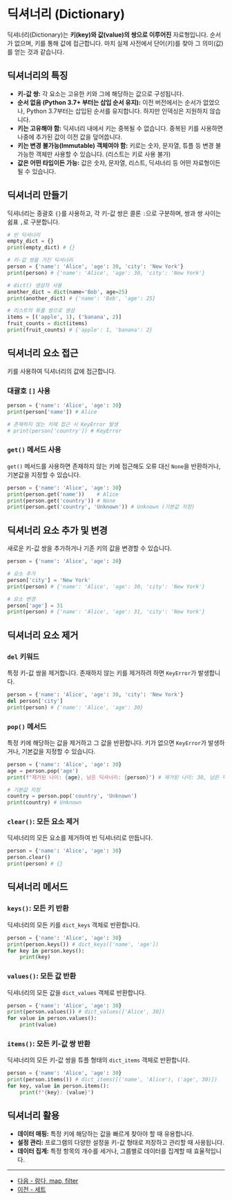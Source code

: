 
# 딕셔너리 (Dictionary)

딕셔너리(Dictionary)는 **키(key)와 값(value)의 쌍으로 이루어진** 자료형입니다. 순서가 없으며, 키를 통해 값에 접근합니다. 마치 실제 사전에서 단어(키)를 찾아 그 의미(값)를 얻는 것과 같습니다.

## 딕셔너리의 특징

-   **키-값 쌍:** 각 요소는 고유한 키와 그에 해당하는 값으로 구성됩니다.
-   **순서 없음 (Python 3.7+ 부터는 삽입 순서 유지):** 이전 버전에서는 순서가 없었으나, Python 3.7부터는 삽입된 순서를 유지합니다. 하지만 인덱싱은 지원하지 않습니다.
-   **키는 고유해야 함:** 딕셔너리 내에서 키는 중복될 수 없습니다. 중복된 키를 사용하면 나중에 추가된 값이 이전 값을 덮어씁니다.
-   **키는 변경 불가능(Immutable) 객체여야 함:** 키로는 숫자, 문자열, 튜플 등 변경 불가능한 객체만 사용할 수 있습니다. (리스트는 키로 사용 불가)
-   **값은 어떤 타입이든 가능:** 값은 숫자, 문자열, 리스트, 딕셔너리 등 어떤 자료형이든 될 수 있습니다.

## 딕셔너리 만들기

딕셔너리는 중괄호 `{}`를 사용하고, 각 키-값 쌍은 콜론 `:`으로 구분하며, 쌍과 쌍 사이는 쉼표 `,`로 구분합니다.

```python
# 빈 딕셔너리
empty_dict = {}
print(empty_dict) # {}

# 키-값 쌍을 가진 딕셔너리
person = {'name': 'Alice', 'age': 30, 'city': 'New York'}
print(person) # {'name': 'Alice', 'age': 30, 'city': 'New York'}

# dict() 생성자 사용
another_dict = dict(name='Bob', age=25)
print(another_dict) # {'name': 'Bob', 'age': 25}

# 리스트의 튜플 쌍으로 생성
items = [('apple', 1), ('banana', 2)]
fruit_counts = dict(items)
print(fruit_counts) # {'apple': 1, 'banana': 2}
```

## 딕셔너리 요소 접근

키를 사용하여 딕셔너리의 값에 접근합니다.

### 대괄호 `[]` 사용

```python
person = {'name': 'Alice', 'age': 30}
print(person['name']) # Alice

# 존재하지 않는 키에 접근 시 KeyError 발생
# print(person['country']) # KeyError
```

### `get()` 메서드 사용

`get()` 메서드를 사용하면 존재하지 않는 키에 접근해도 오류 대신 `None`을 반환하거나, 기본값을 지정할 수 있습니다.

```python
person = {'name': 'Alice', 'age': 30}
print(person.get('name'))    # Alice
print(person.get('country')) # None
print(person.get('country', 'Unknown')) # Unknown (기본값 지정)
```

## 딕셔너리 요소 추가 및 변경

새로운 키-값 쌍을 추가하거나 기존 키의 값을 변경할 수 있습니다.

```python
person = {'name': 'Alice', 'age': 30}

# 요소 추가
person['city'] = 'New York'
print(person) # {'name': 'Alice', 'age': 30, 'city': 'New York'}

# 요소 변경
person['age'] = 31
print(person) # {'name': 'Alice', 'age': 31, 'city': 'New York'}
```

## 딕셔너리 요소 제거

### `del` 키워드

특정 키-값 쌍을 제거합니다. 존재하지 않는 키를 제거하려 하면 `KeyError`가 발생합니다.

```python
person = {'name': 'Alice', 'age': 30, 'city': 'New York'}
del person['city']
print(person) # {'name': 'Alice', 'age': 30}
```

### `pop()` 메서드

특정 키에 해당하는 값을 제거하고 그 값을 반환합니다. 키가 없으면 `KeyError`가 발생하거나, 기본값을 지정할 수 있습니다.

```python
person = {'name': 'Alice', 'age': 30}
age = person.pop('age')
print(f"제거된 나이: {age}, 남은 딕셔너리: {person}") # 제거된 나이: 30, 남은 딕셔너리: {'name': 'Alice'}

# 기본값 지정
country = person.pop('country', 'Unknown')
print(country) # Unknown
```

### `clear()`: 모든 요소 제거

딕셔너리의 모든 요소를 제거하여 빈 딕셔너리로 만듭니다.

```python
person = {'name': 'Alice', 'age': 30}
person.clear()
print(person) # {}
```

## 딕셔너리 메서드

### `keys()`: 모든 키 반환

딕셔너리의 모든 키를 `dict_keys` 객체로 반환합니다.

```python
person = {'name': 'Alice', 'age': 30}
print(person.keys()) # dict_keys(['name', 'age'])
for key in person.keys():
    print(key)
```

### `values()`: 모든 값 반환

딕셔너리의 모든 값을 `dict_values` 객체로 반환합니다.

```python
person = {'name': 'Alice', 'age': 30}
print(person.values()) # dict_values(['Alice', 30])
for value in person.values():
    print(value)
```

### `items()`: 모든 키-값 쌍 반환

딕셔너리의 모든 키-값 쌍을 튜플 형태의 `dict_items` 객체로 반환합니다.

```python
person = {'name': 'Alice', 'age': 30}
print(person.items()) # dict_items([('name', 'Alice'), ('age', 30)])
for key, value in person.items():
    print(f"{key}: {value}")
```

## 딕셔너리 활용

-   **데이터 매핑:** 특정 키에 해당하는 값을 빠르게 찾아야 할 때 유용합니다.
-   **설정 관리:** 프로그램의 다양한 설정을 키-값 형태로 저장하고 관리할 때 사용됩니다.
-   **데이터 집계:** 특정 항목의 개수를 세거나, 그룹별로 데이터를 집계할 때 효율적입니다.

---

- [다음 - 람다, map, filter](./lambda_map_filter)
- [이전 - 세트](./set)
